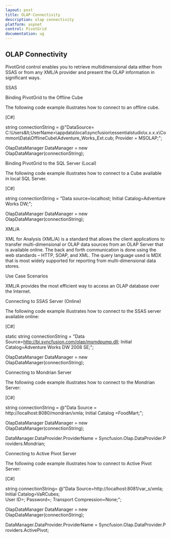 ```yaml
---
layout: post
title: OLAP-Connectivity
description: olap connectivity 
platform: aspnet
control: PivotGrid
documentation: ug
---
```


## OLAP Connectivity 

PivotGrid control enables you to retrieve multidimensional data either from SSAS or from any XML/A provider and present the OLAP information in significant ways.

SSAS

Binding PivotGrid to the Offline Cube

The following code example illustrates how to connect to an offline cube.

[C#]

string connectionString = @"DataSource= C:\Users\&lt;UserName&gt;\appdata\local\syncfusion\essentialstudio\x.x.x.x\Common\Data\OfflineCube\Adventure_Works_Ext.cub; Provider = MSOLAP;";

OlapDataManager DataManager = new OlapDataManager(connectionString);



Binding PivotGrid to the SQL Server (Local)

The following code example illustrates how to connect to a Cube available in local SQL Server.

[C#]

string connectionString = "Data source=localhost; Initial Catalog=Adventure Works DW;";

OlapDataManager DataManager = new OlapDataManager(connectionString);





XML/A

XML for Analysis (XML/A) is a standard that allows the client applications to transfer multi-dimensional or OLAP data sources from an OLAP Server that is available online. The back and forth communication is done using the web standards – HTTP, SOAP, and XML. The query language used is MDX that is most widely supported for reporting from multi-dimensional data stores.

Use Case Scenarios

XML/A provides the most efficient way to access an OLAP database over the Internet.

Connecting to SSAS Server (Online)

The following code example illustrates how to connect to the SSAS server available online:

[C#]

static string connectionString = "Data Source=http://bi.syncfusion.com/olap/msmdpump.dll; Initial Catalog=Adventure Works DW 2008 SE;";   

OlapDataManager DataManager = new OlapDataManager(connectionString);



Connecting to Mondrian Server

The following code example illustrates how to connect to the Mondrian Server:


[C#]

string connectionString = @"Data Source = http://localhost:8080/mondrian/xmla; Initial Catalog =FoodMart;";

OlapDataManager DataManager = new OlapDataManager(connectionString);

DataManager.DataProvider.ProviderName = Syncfusion.Olap.DataProvider.Providers.Mondrian; 



Connecting to Active Pivot Server

The following code example illustrates how to connect to Active Pivot Server:


[C#]

string connectionString= @"Data Source=http://localhost:8081/var_s/xmla;  Initial Catalog=VaRCubes; User ID=; Password=; Transport Compression=None;";

OlapDataManager DataManager = new OlapDataManager(connectionString);

DataManager.DataProvider.ProviderName = Syncfusion.Olap.DataProvider.Providers.ActivePivot;




